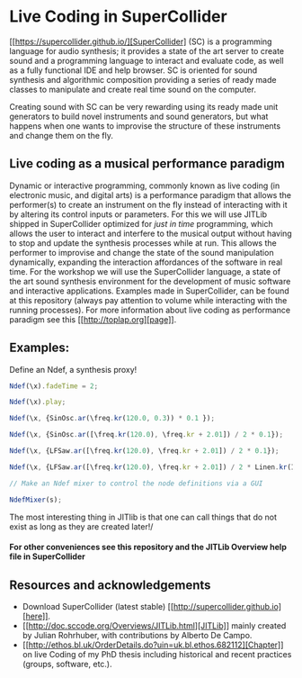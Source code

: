 # Live Coding in SuperCollider

[[https://supercollider.github.io/][SuperCollider] (SC) is a programming language for audio synthesis; it provides a state of the art server to create sound and a programming language to interact and evaluate code, as well as a fully functional IDE and help browser. SC is oriented for sound synthesis and algorithmic composition providing a series of ready made classes to manipulate and create real time sound on the computer.

Creating sound with SC can be very rewarding using its ready made unit generators to build novel instruments and sound generators, but what happens when one wants to improvise the structure
of these instruments and change them on the fly.

## Live coding as a musical performance paradigm

Dynamic or interactive programming, commonly known as live coding (in electronic
music, and digital arts) is a performance paradigm that allows the performer(s)
to create an instrument on the fly instead of interacting with it by altering
its control inputs or parameters. For this we will use JITLib shipped in
SuperCollider optimized for _just in time_ programming, which allows
the user to interact and interfere to the musical output without having to stop and update the synthesis processes while at run. This allows the performer to improvise and
change the state of the sound manipulation dynamically, expanding the
interaction affordances of the software in real time. For the workshop we will
use the SuperCollider language, a state of the art sound synthesis environment
for the development of music software and interactive applications. Examples
made in SuperCollider, can be found at this repository (always pay
attention to volume while interacting with the running processes). For more
information about live coding as performance paradigm see this [[http://toplap.org][page]].

## Examples:
Define an Ndef, a synthesis proxy!

``` js
Ndef(\x).fadeTime = 2;

Ndef(\x).play;

Ndef(\x, {SinOsc.ar(\freq.kr(120.0, 0.3)) * 0.1 });

Ndef(\x, {SinOsc.ar([\freq.kr(120.0), \freq.kr + 2.01]) / 2 * 0.1});

Ndef(\x, {LFSaw.ar([\freq.kr(120.0), \freq.kr + 2.01]) / 2 * 0.1});

Ndef(\x, {LFSaw.ar([\freq.kr(120.0), \freq.kr + 2.01]) / 2 * Linen.kr(Impulse.kr(\speed.kr(1)))});

// Make an Ndef mixer to control the node definitions via a GUI

NdefMixer(s);
```

The most interesting thing in JITlib is that one can call things that do not exist as long as they are created later!/
#### For other conveniences see this repository and the JITLib Overview help file in SuperCollider

## Resources and acknowledgements
+ Download SuperCollider (latest stable) [[http://supercollider.github.io][here]].
+ [[http://doc.sccode.org/Overviews/JITLib.html][JITLib]] mainly created by Julian Rohrhuber, with contributions by Alberto De Campo.
+ [[http://ethos.bl.uk/OrderDetails.do?uin=uk.bl.ethos.682112][Chapter]] on live Coding of my PhD thesis including historical and recent practices (groups, software, etc.).

